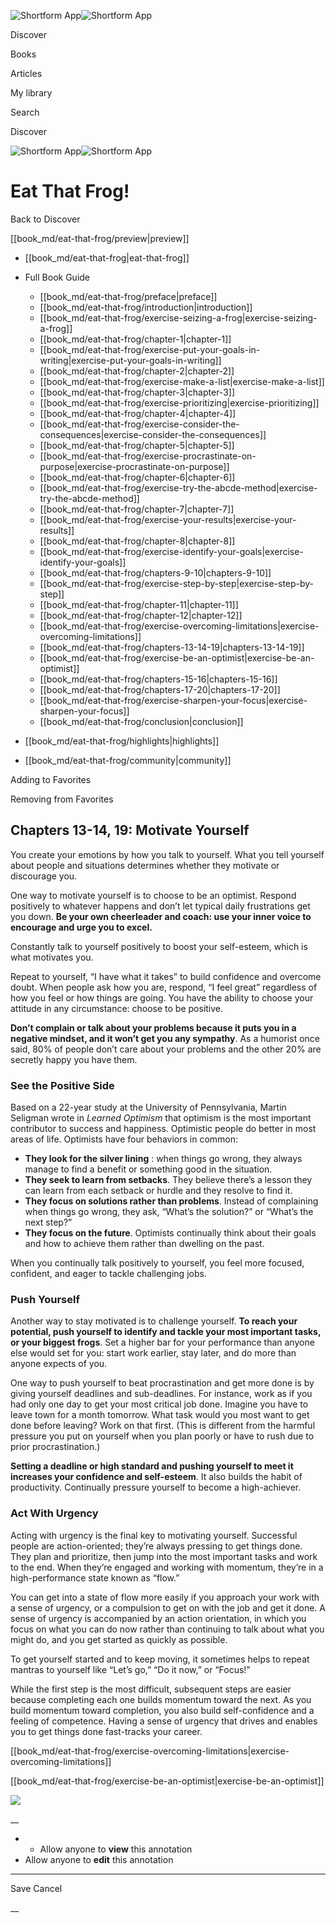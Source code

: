 ![Shortform App](/img/logo.36a2399e.svg)![Shortform App](/img/logo-dark.70c1b072.svg)

Discover

Books

Articles

My library

Search

Discover

![Shortform App](/img/logo.36a2399e.svg)![Shortform App](/img/logo-dark.70c1b072.svg)

# Eat That Frog!

Back to Discover

[[book_md/eat-that-frog/preview|preview]]

  * [[book_md/eat-that-frog|eat-that-frog]]
  * Full Book Guide

    * [[book_md/eat-that-frog/preface|preface]]
    * [[book_md/eat-that-frog/introduction|introduction]]
    * [[book_md/eat-that-frog/exercise-seizing-a-frog|exercise-seizing-a-frog]]
    * [[book_md/eat-that-frog/chapter-1|chapter-1]]
    * [[book_md/eat-that-frog/exercise-put-your-goals-in-writing|exercise-put-your-goals-in-writing]]
    * [[book_md/eat-that-frog/chapter-2|chapter-2]]
    * [[book_md/eat-that-frog/exercise-make-a-list|exercise-make-a-list]]
    * [[book_md/eat-that-frog/chapter-3|chapter-3]]
    * [[book_md/eat-that-frog/exercise-prioritizing|exercise-prioritizing]]
    * [[book_md/eat-that-frog/chapter-4|chapter-4]]
    * [[book_md/eat-that-frog/exercise-consider-the-consequences|exercise-consider-the-consequences]]
    * [[book_md/eat-that-frog/chapter-5|chapter-5]]
    * [[book_md/eat-that-frog/exercise-procrastinate-on-purpose|exercise-procrastinate-on-purpose]]
    * [[book_md/eat-that-frog/chapter-6|chapter-6]]
    * [[book_md/eat-that-frog/exercise-try-the-abcde-method|exercise-try-the-abcde-method]]
    * [[book_md/eat-that-frog/chapter-7|chapter-7]]
    * [[book_md/eat-that-frog/exercise-your-results|exercise-your-results]]
    * [[book_md/eat-that-frog/chapter-8|chapter-8]]
    * [[book_md/eat-that-frog/exercise-identify-your-goals|exercise-identify-your-goals]]
    * [[book_md/eat-that-frog/chapters-9-10|chapters-9-10]]
    * [[book_md/eat-that-frog/exercise-step-by-step|exercise-step-by-step]]
    * [[book_md/eat-that-frog/chapter-11|chapter-11]]
    * [[book_md/eat-that-frog/chapter-12|chapter-12]]
    * [[book_md/eat-that-frog/exercise-overcoming-limitations|exercise-overcoming-limitations]]
    * [[book_md/eat-that-frog/chapters-13-14-19|chapters-13-14-19]]
    * [[book_md/eat-that-frog/exercise-be-an-optimist|exercise-be-an-optimist]]
    * [[book_md/eat-that-frog/chapters-15-16|chapters-15-16]]
    * [[book_md/eat-that-frog/chapters-17-20|chapters-17-20]]
    * [[book_md/eat-that-frog/exercise-sharpen-your-focus|exercise-sharpen-your-focus]]
    * [[book_md/eat-that-frog/conclusion|conclusion]]
  * [[book_md/eat-that-frog/highlights|highlights]]
  * [[book_md/eat-that-frog/community|community]]



Adding to Favorites 

Removing from Favorites 

## Chapters 13-14, 19: Motivate Yourself

You create your emotions by how you talk to yourself. What you tell yourself about people and situations determines whether they motivate or discourage you.

One way to motivate yourself is to choose to be an optimist. Respond positively to whatever happens and don’t let typical daily frustrations get you down. **Be your own cheerleader and coach: use your inner voice to encourage and urge you to excel.**

Constantly talk to yourself positively to boost your self-esteem, which is what motivates you.

Repeat to yourself, “I have what it takes” to build confidence and overcome doubt. When people ask how you are, respond, “I feel great” regardless of how you feel or how things are going. You have the ability to choose your attitude in any circumstance: choose to be positive.

**Don’t complain or talk about your problems because it puts you in a negative mindset, and it won’t get you any sympathy**. As a humorist once said, 80% of people don’t care about your problems and the other 20% are secretly happy you have them.

### See the Positive Side

Based on a 22-year study at the University of Pennsylvania, Martin Seligman wrote in _Learned Optimism_ that optimism is the most important contributor to success and happiness. Optimistic people do better in most areas of life. Optimists have four behaviors in common:

  * **They look for the silver lining** : when things go wrong, they always manage to find a benefit or something good in the situation.
  * **They seek to learn from setbacks**. They believe there’s a lesson they can learn from each setback or hurdle and they resolve to find it.
  * **They focus on solutions rather than problems**. Instead of complaining when things go wrong, they ask, “What’s the solution?” or “What’s the next step?”
  * **They focus on the future**. Optimists continually think about their goals and how to achieve them rather than dwelling on the past.



When you continually talk positively to yourself, you feel more focused, confident, and eager to tackle challenging jobs.

### Push Yourself

Another way to stay motivated is to challenge yourself. **To reach your potential, push yourself to identify and tackle your most important tasks, or your biggest frogs**. Set a higher bar for your performance than anyone else would set for you: start work earlier, stay later, and do more than anyone expects of you.

One way to push yourself to beat procrastination and get more done is by giving yourself deadlines and sub-deadlines. For instance, work as if you had only one day to get your most critical job done. Imagine you have to leave town for a month tomorrow. What task would you most want to get done before leaving? Work on that first. (This is different from the harmful pressure you put on yourself when you plan poorly or have to rush due to prior procrastination.)

**Setting a deadline or high standard and pushing yourself to meet it increases your confidence and self-esteem**. It also builds the habit of productivity. Continually pressure yourself to become a high-achiever.

### Act With Urgency

Acting with urgency is the final key to motivating yourself. Successful people are action-oriented; they’re always pressing to get things done. They plan and prioritize, then jump into the most important tasks and work to the end. When they’re engaged and working with momentum, they’re in a high-performance state known as “flow.”

You can get into a state of flow more easily if you approach your work with a sense of urgency, or a compulsion to get on with the job and get it done. A sense of urgency is accompanied by an action orientation, in which you focus on what you can do now rather than continuing to talk about what you might do, and you get started as quickly as possible.

To get yourself started and to keep moving, it sometimes helps to repeat mantras to yourself like “Let’s go,” “Do it now,” or “Focus!”

While the first step is the most difficult, subsequent steps are easier because completing each one builds momentum toward the next. As you build momentum toward completion, you also build self-confidence and a feeling of competence. Having a sense of urgency that drives and enables you to get things done fast-tracks your career.

[[book_md/eat-that-frog/exercise-overcoming-limitations|exercise-overcoming-limitations]]

[[book_md/eat-that-frog/exercise-be-an-optimist|exercise-be-an-optimist]]

![](https://bat.bing.com/action/0?ti=56018282&Ver=2&mid=a7b161b4-c59e-453a-8226-c6f438e4d23a&sid=49fff5b0636c11eeb9c611038afc8668&vid=4a005010636c11ee80c703d4c4a7acd5&vids=0&msclkid=N&pi=0&lg=en-US&sw=800&sh=600&sc=24&nwd=1&tl=Shortform%20%7C%20Book&p=https%3A%2F%2Fwww.shortform.com%2Fapp%2Fbook%2Feat-that-frog%2Fchapters-13-14-19&r=&lt=347&evt=pageLoad&sv=1&rn=339780)

__

  *   * Allow anyone to **view** this annotation
  * Allow anyone to **edit** this annotation



* * *

Save Cancel

__



